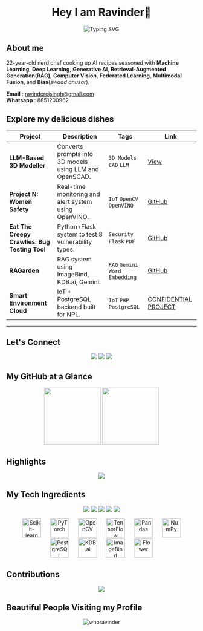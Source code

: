 <h1 align="center">Hey I am Ravinder👋</h1>
<p align="center">
<img src="https://readme-typing-svg.demolab.com?font=JetBrains+Mono&weight=700&size=22&pause=500&color=FF6600&center=true&vCenter=true&width=500&lines=AI/ML+Researcher;Developer;Author;Innovator" alt="Typing SVG" />
</p>



## About me

22-year-old nerd chef cooking up AI recipes seasoned with **Machine Learning**, **Deep Learning**, **Generative AI**, **Retrieval-Augmented Generation(RAG)**, **Computer Vision**, **Federated Learning**, **Multimodal Fusion**, and **Bias**(*swaad anusar*).

**Email** : ravindercjsingh@gmail.com <br>
**Whatsapp** : 8851200962



## Explore my delicious dishes

| Project | Description | Tags | Link |
|--------|-------------|------|------|
| **LLM-Based 3D Modeller** | Converts prompts into 3D models using LLM and OpenSCAD. | `3D Models` `CAD` `LLM` | [View](https://lostdevs.io/community/ravinder/#work) |
| **Project N: Women Safety** | Real-time monitoring and alert system using OpenVINO. | `IoT` `OpenCV` `OpenVINO` | [GitHub](https://github.com/whoravinder/women-safety-pn-optimised) |
| **Eat The Creepy Crawlies: Bug Testing Tool** | Python+Flask system to test 8 vulnerability types. | `Security` `Flask` `PDF` | [GitHub](#) |
| **RAGarden** | RAG system using ImageBind, KDB.ai, Gemini. | `RAG` `Gemini` `Word Embedding` | [GitHub](https://github.com/whoravinder/RAGarden) |
| **Smart Environment Cloud** | IoT + PostgreSQL backend built for NPL. | `IoT` `PHP` `PostgreSQL` | [CONFIDENTIAL PROJECT](#) |




---

## Let's Connect

<p align="center">
  <a href="https://lostdevs.io"><img src="https://img.shields.io/badge/LostDevs-Explore-darkgreen?style=for-the-badge" /></a>
  <a href="https://linkedin.com/in/ravinderwbt"><img src="https://img.shields.io/badge/LinkedIn-Connect-blue?style=for-the-badge&logo=linkedin" /></a>
  <a href="mailto:ravindercjsingh@gmail.com"><img src="https://img.shields.io/badge/Gmail-Contact-red?style=for-the-badge&logo=gmail" /></a>
</p>



## My GitHub at a Glance

<p align="center">
  <img src="https://streak-stats.demolab.com?user=whoravinder&theme=transparent&hide_border=true&v=1" height="150" />


  <img src="https://github-readme-stats.vercel.app/api?username=whoravinder&show_icons=true&rank_icon=github&count_private=true&include_all_commits=true&theme=transparent&hide_border=true" height="150" />
</p>


## Highlights

<p align="center">
  <img src="https://github-profile-trophy.vercel.app/?username=whoravinder&theme=flat&no-frame=true&row=1&column=6" />
</p>



## My Tech Ingredients

<p align="center">
  <img src="https://img.shields.io/badge/Machine%20Learning-–-informational?style=flat&logo=scikitlearn&logoColor=white&color=FF9F00" />
  <img src="https://img.shields.io/badge/Deep%20Learning-–-informational?style=flat&logo=pytorch&logoColor=white&color=EE4C2C" />
  <img src="https://img.shields.io/badge/Generative%20AI-–-informational?style=flat&logo=openai&logoColor=white&color=412991" />
  <img src="https://img.shields.io/badge/RAG-–-informational?style=flat&logo=google&logoColor=white&color=34A853" />
  <img src="https://img.shields.io/badge/Computer%20Vision-–-informational?style=flat&logo=opencv&logoColor=white&color=5C3EE8" />
</p>

<p align="center">
  <!-- Scikit-learn -->
  <img src="https://upload.wikimedia.org/wikipedia/commons/0/05/Scikit_learn_logo_small.svg" alt="Scikit-learn" height="50" style="margin: 0 10px;"/>
  
  <!-- PyTorch -->
  <img src="https://upload.wikimedia.org/wikipedia/commons/1/10/PyTorch_logo_icon.svg" alt="PyTorch" height="50" style="margin: 0 10px;"/>
  

  
  <!-- OpenCV -->
  <img src="https://upload.wikimedia.org/wikipedia/commons/3/32/OpenCV_Logo_with_text_svg_version.svg" alt="OpenCV" height="50" style="margin: 0 10px;"/>
  
  <!-- TensorFlow -->
  <img src="https://upload.wikimedia.org/wikipedia/commons/2/2d/Tensorflow_logo.svg" alt="TensorFlow" height="50" style="margin: 0 10px;"/>
  
  <!-- Pandas -->
  <img src="https://pandas.pydata.org/static/img/pandas_mark.svg" alt="Pandas" height="50" style="margin: 0 10px;"/>
  
  <!-- NumPy -->
  <img src="https://upload.wikimedia.org/wikipedia/commons/3/31/NumPy_logo_2020.svg" alt="NumPy" height="50" style="margin: 0 10px;"/>
    <!-- PostgreSQL -->
  <img src="https://upload.wikimedia.org/wikipedia/commons/2/29/Postgresql_elephant.svg" alt="PostgreSQL" height="50" style="margin: 0 10px;"/>

  <!-- KDB.ai (using Databricks-style icon placeholder) -->
  <img src="https://upload.wikimedia.org/wikipedia/commons/6/63/Databricks_Logo.png" alt="KDB.ai" height="50" style="margin: 0 10px;"/>

  <!-- ImageBind (Meta AI logo) -->
  <img src="https://upload.wikimedia.org/wikipedia/commons/0/05/Meta_Platforms_Inc._logo.svg" alt="ImageBind" height="50" style="margin: 0 10px;"/>

  <!-- Flower Icon -->
  <img src="https://upload.wikimedia.org/wikipedia/commons/0/0d/Flower_pictogram.svg" alt="Flower" height="50" style="margin: 0 10px;"/>
</p>



## Contributions

<p align="center">
  <img src="https://github-readme-activity-graph.vercel.app/graph?username=whoravinder&theme=github-compact&area=true&hide_border=true" />
</p>

## Beautiful People Visiting my Profile

<p align="center">
  <img src="https://komarev.com/ghpvc/?username=whoravinder&label=Profile%20views&color=0e75b6&style=flat" alt="whoravinder" />
</p>



